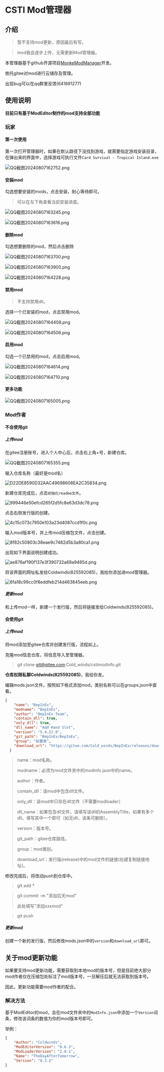 # CSTI Mod管理器

## 介绍

> 暂不支持mod更新，原因最后有写。

> mod我会逐步上传，无需更新Mod管理器。

本管理器基于github开源项目[MonkeModManager](https://github.com/DeadlyKitten/MonkeModManager)开发。

依托gitee对mod进行云储存及管理。

出现bug可以在qq群里反馈(641891277)

## 使用说明

**目前只有基于ModEditor制作的mod支持全部功能**

### 玩家

#### 第一次使用

第一次打开管理器时，如果在默认路径下没找到游戏，就需要指定游戏安装目录，在弹出来的界面中，选择游戏可执行文件`Card Survival - Tropical Island.exe`

![QQ截图20240807162752.png](http://photos.szpt.top/i/2024/08/12/66b8e8d8805a2.png)

#### 安装mod

勾选想要安装的mods，点击安装，耐心等待即可。

> 可以在左下角查看当前安装进度。

![QQ截图20240807163245.png](http://photos.szpt.top/i/2024/08/12/66b8e8d8496e4.png)

![QQ截图20240807163616.png](http://photos.szpt.top/i/2024/08/12/66b8e8d8cab94.png)

#### 删除mod

勾选想要删除的mod，然后点击删除

![QQ截图20240807163700.png](http://photos.szpt.top/i/2024/08/12/66b8e8d92424e.png)

![QQ截图20240807163900.png](http://photos.szpt.top/i/2024/08/12/66b8e8de9ea33.png)

![QQ截图20240807164228.png](http://photos.szpt.top/i/2024/08/12/66b8e8d8c7232.png)

#### 禁用mod

> 不支持禁用dll。

选择一个已安装的mod，点击禁用mod。

![QQ截图20240807164408.png](http://photos.szpt.top/i/2024/08/12/66b8e8ddde165.png)

![QQ截图20240807164506.png](http://photos.szpt.top/i/2024/08/12/66b8e8de4bf43.png)

#### 启用mod

勾选一个已禁用的mod，点击启用mod。

![QQ截图20240807164614.png](http://photos.szpt.top/i/2024/08/12/66b8e8dd76db2.png)

![QQ截图20240807164710.png](http://photos.szpt.top/i/2024/08/12/66b8e8d8f1fc8.png)

#### 更多功能

![QQ截图20240807165005.png](http://photos.szpt.top/i/2024/08/12/66b8e8d9329ff.png)

### Mod作者

#### 不会使用git

##### 上传mod

在gitee注册账号，进入个人中心后，点击右上角+号，新建仓库。

![QQ截图20240807165355.png](http://photos.szpt.top/i/2024/08/12/66b8e8db58bd1.png)

输入仓库名称（最好是mod名）

![D22DE8590D32AAC49698608EA2C35834.png](http://photos.szpt.top/i/2024/08/12/66b8e8d758236.png)

新建仓库完成后，点击`初始化readme文件`。

![999446e50efcd265f2d5fc8e63d3dc78.png](http://photos.szpt.top/i/2024/08/12/66b8e8dd0cddf.png)

点击右侧发行版的创建。

![4c15c073c7950e103a23d4087ccd1f0c.png](http://photos.szpt.top/i/2024/08/12/66b8e8d96173a.png)

输入mod版本号，并上传mod压缩包文件，点击创建。

![8f82c50803c38eae9c7482d5b3a80ca1.png](http://photos.szpt.top/i/2024/08/12/66b8e8d848c63.png)

出现如下界面说明创建成功。

![ae876af190f137e3f390732a69a9485d.png](http://photos.szpt.top/i/2024/08/12/66b8e8d87526f.png)

将该界面的网址私发给Coldwinds(825592085)，我给你添加进mod管理器。

![6fa18c99cc0f8eddfeb214d463845eeb.png](http://photos.szpt.top/i/2024/08/12/66b8e8d960663.png)

##### 更新mod

和上传mod一样，新建一个发行版，然后将链接发给Coldwinds(825592085)。

#### 会使用git

##### 上传mod

将mod添加至gitee仓库并创建发行版，流程如上。

克隆mod信息仓库，将信息导入至管理器。

> git clone git@gitee.com:Cold_winds/cstimodinfo.git

**仓库权限私聊Coldwinds(825592085)**，我给你发。

编辑mods.json文件，按照如下格式添加mod，类别名称可以在groups.json中查看。

```json
{
	"name": "BepInEx",
    "modname": "BepInEx",
    "author": "BepInEx Team",
    "contain_dll": true,
	"only_dll": true,
	"dll_name": "Add Hand Slot",
    "version": "5.4.22.0",
    "git_path": "BepInEx/BepInEx",
    "group": "前置类",
    "download_url": "https://gitee.com/Cold_winds/BepInEx/releases/download/5.4.22.0/BepInEx_x64_5.4.22.0%EF%BC%88%E8%A7%A3%E5%8E%8B%E5%88%B0%E6%B8%B8%E6%88%8F%E6%A0%B9%E7%9B%AE%E5%BD%95%EF%BC%89.zip"
  }
```

> name：mod名称。
>
> modname：必须为mod文件夹中的modinfo.json中的name。
>
> author：作者。
>
> contain_dll：该mod中包含dll文件。
>
> only_dll：该mod中只存在dll文件（不需要modloader）
>
> dll_name：如果包含dll文件，请填写该dll的AssemblyTitle，如果有多个dll，填写其中一个即可（如无dll，该条可删除）。
>
> version：版本号。
>
> git_path：gitee仓库路径。
>
> group：mod类别。
>
> download_url：发行版(release)中的mod文件的链接(右键复制链接地址)。

修改完成后，将改动push到仓库中。

> git add *

> git commit -m "添加后天mod"
>
> 此处填写"添加xxxmod"

> git push

##### 更新mod

创建一个新的发行版，然后修改mods.json中的`version`和`download_url`即可。

## 关于mod更新功能

如果要支持mod更新功能，需要获取到本地mod的版本号，但是目前绝大部分mod作者仅在压缩包处标注了mod版本号，一旦解压后就无法获取到版本号。

因此，更新功能需要mod作者的配合。

### 解决方法

基于ModEditor的mod，会在mod文件夹中的`ModInfo.json`中添加一个`Version`词条，修改该词条的数值为你的mod版本号即可。

举例：

```json
{
    "Author": "Coldwinds",
    "ModEditorVersion": "0.6.3",
    "ModLoaderVerison": "2.0.1",
    "Name": "TheDayAfterTomorrow",
    "Version": "0.3.2"
}
```

